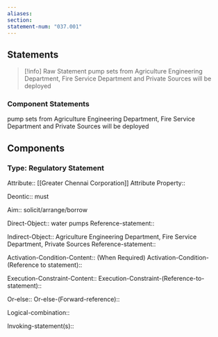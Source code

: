 ```yaml
---
aliases: 
section: 
statement-num: "037.001"
---
```

## Statements 
> [!info] Raw Statement
>  pump sets from Agriculture Engineering Department, Fire Service Department and Private Sources will be deployed 
> 

### Component Statements
 pump sets from Agriculture Engineering Department, Fire Service Department and Private Sources will be deployed 
## Components
### Type: Regulatory Statement
Attribute:: [[Greater Chennai Corporation]]
	Attribute Property::

Deontic:: must

Aim:: solicit/arrange/borrow

Direct-Object:: water pumps
	Reference-statement::

Indirect-Object:: Agriculture Engineering Department, Fire Service Department, Private Sources
	Reference-statement::

Activation-Condition-Content:: (When Required)
	Activation-Condition-(Reference to statement)::

Execution-Constraint-Content::
	Execution-Constraint-(Reference-to-statement)::

Or-else::
	Or-else-(Forward-reference)::

Logical-combination::

Invoking-statement(s)::